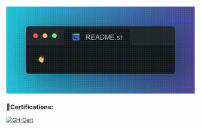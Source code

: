 ![](README.gif)

### 🏅Certifications:
[![GH-Cert](ithub-foundations.png)](https://www.credly.com/badges/f2d55cef-7430-40b9-86f0-258625c34f15/public_url)
